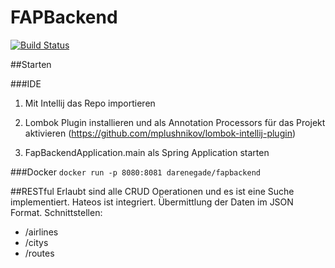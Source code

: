 # FAPBackend

[![Build Status](https://travis-ci.org/ORFAP/FAPBackend.svg?branch=master)](https://travis-ci.org/ORFAP/FAPBackend)


##Starten

###IDE
1. Mit Intellij das Repo importieren

2. Lombok Plugin installieren und als Annotation Processors für das Projekt aktivieren (https://github.com/mplushnikov/lombok-intellij-plugin)

3. FapBackendApplication.main als Spring Application starten

###Docker
```docker run -p 8080:8081 darenegade/fapbackend```


##RESTful
Erlaubt sind alle CRUD Operationen und es ist eine Suche implementiert. Hateos ist integriert.
Übermittlung der Daten im JSON Format.
Schnittstellen:
* /airlines
* /citys
* /routes
